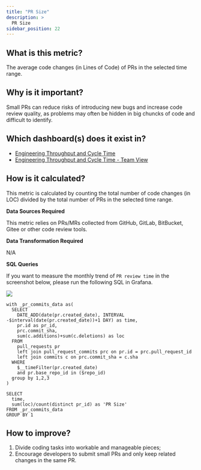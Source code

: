 ```yaml
---
title: "PR Size"
description: >
  PR Size
sidebar_position: 22
---
```


## What is this metric? 
The average code changes (in Lines of Code) of PRs in the selected time range.

## Why is it important?
Small PRs can reduce risks of introducing new bugs and increase code review quality, as problems may often be hidden in big chuncks of code and difficult to identify.

## Which dashboard(s) does it exist in?
- [Engineering Throughput and Cycle Time](/livedemo/EngineeringLeads/EngineeringThroughputAndCycleTime)
- [Engineering Throughput and Cycle Time - Team View](/livedemo/EngineeringLeads/EngineeringThroughputAndCycleTimeTeamView)


## How is it calculated?
This metric is calculated by counting the total number of code changes (in LOC) divided by the total number of PRs in the selected time range.

<b>Data Sources Required</b>

This metric relies on PRs/MRs collected from GitHub, GitLab, BitBucket, Gitee or other code review tools.

<b>Data Transformation Required</b>

N/A

<b>SQL Queries</b>

If you want to measure the monthly trend of `PR review time` in the screenshot below, please run the following SQL in Grafana. 

![](/img/Metrics/pr-size-monthly.png)

```
with _pr_commits_data as(
  SELECT
    DATE_ADD(date(pr.created_date), INTERVAL -$interval(date(pr.created_date))+1 DAY) as time,
    pr.id as pr_id,
    prc.commit_sha,
    sum(c.additions)+sum(c.deletions) as loc
  FROM 
    pull_requests pr
    left join pull_request_commits prc on pr.id = prc.pull_request_id
    left join commits c on prc.commit_sha = c.sha
  WHERE
    $__timeFilter(pr.created_date)
    and pr.base_repo_id in ($repo_id)
  group by 1,2,3
)

SELECT 
  time,
  sum(loc)/count(distinct pr_id) as 'PR Size'
FROM _pr_commits_data
GROUP BY 1
```


## How to improve?
1. Divide coding tasks into workable and manageable pieces;
1. Encourage developers to submit small PRs and only keep related changes in the same PR.
